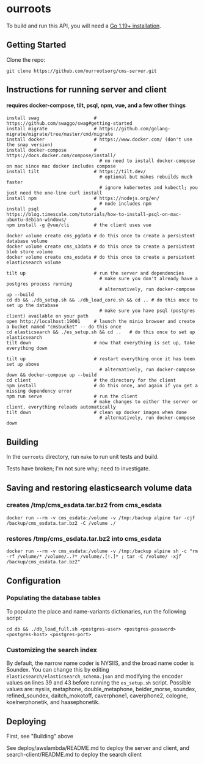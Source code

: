 # ourroots

To build and run this API, you will need a [Go 1.19+ installation](https://golang.org/dl/). 

## Getting Started

Clone the repo:
```
git clone https://github.com/ourrootsorg/cms-server.git
```

## Instructions for running server and client 
#### requires docker-compose, tilt, psql, npm, vue, and a few other things

```
install swag                    # https://github.com/swaggo/swag#getting-started
install migrate                 # https://github.com/golang-migrate/migrate/tree/master/cmd/migrate
install docker                  # https://www.docker.com/ (don't use the snap version)
install docker-compose          # https://docs.docker.com/compose/install/
                                  # no need to install docker-compose on mac since mac docker includes compose
install tilt                    # https://tilt.dev/
                                  # optional but makes rebuilds much faster
                                  # ignore kubernetes and kubectl; you just need the one-line curl install
install npm                     # https://nodejs.org/en/ 
                                  # node includes npm
install psql                    # https://blog.timescale.com/tutorials/how-to-install-psql-on-mac-ubuntu-debian-windows/
npm install -g @vue/cli         # the client uses vue

docker volume create cms_pgdata # do this once to create a persistent database volume
docker volume create cms_s3data # do this once to create a persistent blob store volume
docker volume create cms_esdata # do this once to create a persistent elasticsearch volume

tilt up                         # run the server and dependencies
                                  # make sure you don't already have a postgres process running
                                  # alternatively, run docker-compose up --build
cd db && ./db_setup.sh && ./db_load_core.sh && cd .. # do this once to set up the database
                                  # make sure you have psql (postgres client) available on your path
open http://localhost:19001     # launch the minio browser and create a bucket named "cmsbucket" -- do this once
cd elasticsearch && ./es_setup.sh && cd ..   # do this once to set up elasticsearch
tilt down                       # now that everything is set up, take everything down

tilt up                         # restart everything once it has been set up above
                                  # alternatively, run docker-compose down && docker-compose up --build
cd client                       # the directory for the client
npm install                     # do this once, and again if you get a missing dependency error
npm run serve                   # run the client
                                # make changes to either the server or client, everything reloads automatically
tilt down                       # clean up docker images when done
                                  # alternatively, run docker-compose down
```

## Building 

In the `ourroots` directory, run `make` to run unit tests and build.

Tests have broken; I'm not sure why; need to investigate. 

## Saving and restoring elasticsearch volume data
### creates /tmp/cms_esdata.tar.bz2 from cms_esdata
```
docker run --rm -v cms_esdata:/volume -v /tmp:/backup alpine tar -cjf /backup/cms_esdata.tar.bz2 -C /volume ./
```
### restores /tmp/cms_esdata.tar.bz2 into cms_esdata
```
docker run --rm -v cms_esdata:/volume -v /tmp:/backup alpine sh -c "rm -rf /volume/* /volume/..?* /volume/.[!.]* ; tar -C /volume/ -xjf /backup/cms_esdata.tar.bz2"
```

## Configuration

### Populating the database tables

To populate the place and name-variants dictionaries, run the following script:
```
cd db && ./db_load_full.sh <postgres-user> <postgres-password> <postgres-host> <postgres-port>
```

### Customizing the search index

By default, the narrow name coder is NYSIIS, and the broad name coder is Soundex. You can change this by editing 
`elasticsearch/elasticsearch_schema.json` and modifying the encoder values on lines 39 and 43 before running the 
`es_setup.sh` script. Possible values are: nysiis, metaphone, double_metaphone, beider_morse, soundex, refined_soundex, 
daitch_mokotoff, caverphone1, caverphone2, cologne, koelnerphonetik, and haasephonetik. 

## Deploying

First, see "Building" above

See deploy/awslambda/README.md to deploy the server and client, and search-client/README.md to deploy the search client
